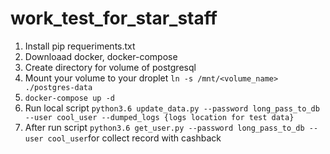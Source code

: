 # work_test_for_star_staff

1. Install pip requeriments.txt
2. Downloaad docker, docker-compose
3. Create directory for volume of postgresql
4. Mount your volume to your droplet `ln -s /mnt/<volume_name> ./postgres-data`
5. `docker-compose up -d`
6. Run local script `python3.6 update_data.py --password long_pass_to_db --user cool_user --dumped_logs {logs location for test data}`
7. After run script `python3.6 get_user.py --password long_pass_to_db --user cool_user`for collect record with cashback 
